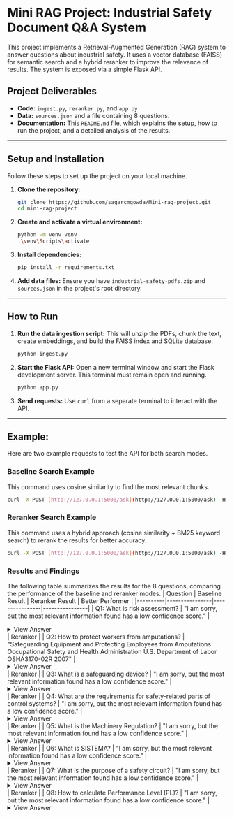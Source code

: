 # Mini RAG Project: Industrial Safety Document Q&A System

This project implements a Retrieval-Augmented Generation (RAG) system to answer questions about industrial safety. It uses a vector database (FAISS) for semantic search and a hybrid reranker to improve the relevance of results. The system is exposed via a simple Flask API.

## Project Deliverables

-   **Code:** `ingest.py`, `reranker.py`, and `app.py`
-   **Data:** `sources.json` and a file containing 8 questions.
-   **Documentation:** This `README.md` file, which explains the setup, how to run the project, and a detailed analysis of the results.

---

## Setup and Installation

Follow these steps to set up the project on your local machine.

1.  **Clone the repository:**
    ```bash
    git clone https://github.com/sagarcmgowda/Mini-rag-project.git
    cd mini-rag-project
    ```
2.  **Create and activate a virtual environment:**
    ```bash
    python -m venv venv
    .\venv\Scripts\activate
    ```
3.  **Install dependencies:**
    ```bash
    pip install -r requirements.txt
    ```
4.  **Add data files:**
    Ensure you have `industrial-safety-pdfs.zip` and `sources.json` in the project's root directory.

---

## How to Run

1.  **Run the data ingestion script:** This will unzip the PDFs, chunk the text, create embeddings, and build the FAISS index and SQLite database.
    ```bash
    python ingest.py
    ```
2.  **Start the Flask API:** Open a new terminal window and start the Flask development server. This terminal must remain open and running.
    ```bash
    python app.py
    ```
3.  **Send requests:** Use `curl` from a separate terminal to interact with the API.

---

## Example:

Here are two example requests to test the API for both search modes.

### Baseline Search Example

This command uses cosine similarity to find the most relevant chunks.

```bash
curl -X POST [http://127.0.0.1:5000/ask](http://127.0.0.1:5000/ask) -H "Content-Type: application/json" -d "{\"q\": \"What is the Machinery Regulation?\", \"k\": 3, \"mode\": \"baseline\"}"
```

### Reranker Search Example

This command uses a hybrid approach (cosine similarity + BM25 keyword search) to rerank the results for better accuracy.

```bash
curl -X POST [http://127.0.0.1:5000/ask](http://127.0.0.1:5000/ask) -H "Content-Type: application/json" -d "{\"q\": \"How to protect workers from amputations?\", \"k\": 5, \"mode\": \"reranker\"}"
```

### Results and Findings
The following table summarizes the results for the 8 questions, comparing the performance of the baseline and reranker modes.
| Question | Baseline Result | Reranker Result | Better Performer |
|----------|----------------|----------------|----------------|
| Q1: What is risk assessment? | "I am sorry, but the most relevant information found has a low confidence score." | <details><summary>View Answer</summary>"5 Safety functions and their contribution to risk reduction The hazards are then identified; all phases of the The objective of the further procedure is to reduce the risk machine\u2018s lifetime must be considered in this process. In to an acceptable level. For this purpose, Figure 5.3 shows addition to automatic mode, particular attention is paid to the proportions of risk reduction with and without safety- operating modes requiring manual intervention, e.g. for: related parts of a control system. Further information on the subject of risk can be found in the IFA Manual [19]. \u2022 Setting \u2022 Testing 5.2.2 Risk evaluation \u2022 Teaching/programming \u2022 Commissioning Following the risk estimation, a risk evaluation is per- \u2022 Material charging formed in order to determine whether a risk reduction is \u2022 Retrieval of the product necessary. The criteria for adequate risk reduction are \u2022 Troubleshooting and fault clearance specified in EN 12100 [3]: \u2022 Cleaning \u2022 Maintenance \u2022 Have all operating conditions and all intervention pro- cedures been considered? Further details of this process step can be found in EN ISO 12100 [3]. A range of methods exist for systematic \u2022 Have hazards been eliminated by suitable protective identification of the hazards; examples can be found measures or the risks reduced to the lowest practicable in ISO/DTR 14121-2 [4]. Possible hazards are also listed level? extensively in EN ISO 12100 [3]. Figure 5.2 shows an excerpt. \u2022 Has it been ensured that the measures taken do not give rise to new hazards? 5.2.1 Risk estimation \u2022 Have the users been sufficiently informed and warned Once all potential hazards which may be presented by the concerning the residual risks? machine have been identified, the risk must be estima- ted for each hazard. The risk associated with a particular \u2022 Has it been ensured that the protective measures taken hazardous situation can be determined from the following do not adversely affect the operators\u2018 working condi- risk elements: tions or the usability of the machine? a) Severity of harm \u2022 Are the protective measures taken compatible with one another? b) Probability of this harm occurring as a function of: \u2013 Exposure of a person/of persons to the hazard \u2022 Has sufficient consideration been given to the conse- \u2013 A hazardous event occurring quences that can arise from the use in a non-profes- \u2013 The technical and human possibilities for avoidance sional/non-industrial context of a machine designed for or limitation of the harm professional/industrial use? Electric shock Obstacles Counter-rotating rollers Automatic machinery: Crushing hazard may start without warning Figure 5.2: Examples of hazards (source: German Hand injuries Social Accident Insurance Institution for the food stuffs and catering industry) 27"</details> | Reranker |
| Q2: How to protect workers from amputations? | "Safeguarding Equipment and Protecting Employees from Amputations Occupational Safety and Health Administration U.S. Department of Labor OSHA3170-02R 2007" | <details><summary>View Answer</summary>"Hazardous Activities Controlling Amputation Employees operating and caring for machinery Hazards perform various activities that present potential amputation hazards. Safeguarding is essential for protecting employees from needless and preventable injury. A good rule Machine set-up/threading/preparation,* to remember is: Machine inspection,* Any machine part, function, or process that may Normal production operations, cause injury must be safeguarded. Clearing jams,* Machine adjustments,* In this booklet, the term primary safeguarding Cleaning of machine,* methods refers to machine guarding techniques Lubricating of machine parts,* and that are intended to prevent or greatly reduce the Scheduled and unscheduled maintenance.* chance that an employee will have an amputation injury. Refer to the OSHA general industry (e.g., * These activities are servicing and/or mainte- Subpart O) and construction (e.g., Subparts I and nance activities. N) standards for specific guarding requirements. Many of these standards address preventive meth- Hazard Analysis ods (such as using barrier guards or two-hand trip- You can help prevent workplace amputations by ping devices) as primary control measures; while looking at your workplace operations and identify- other OSHA standards allow guarding techniques ing the hazards associated with the use and care of (such as a self-adjustable table saw guard) that the machine. A hazard analysis is a technique that reduce the likelihood of injury. Other less protective focuses on the relationship between the employee, safeguarding methods (such as safe work methods) the task, the tools, and the environment. When that do not satisfactorily protect employees from evaluating work activities for potential amputation the machine hazard areas are considered second- hazards, you need to consider the entire machine ary control methods. operation production process, the machine modes Machine safeguarding must be supplemented of operation, individual activities associated with by an effective energy control (lockout/tagout) the operation, servicing and maintenance of the program that ensures that employees are protected machine, and the potential for injury to employees. from hazardous energy sources during machine The results from the analysis may then be used servicing and maintenance work activities. as a basis to design machine safeguarding and an Lockout/tagout plays an essential role in the pre- overall energy control (lockout/tagout) program. vention and control of workplace amputations. In This is likely to result in fewer employee amputa- terms of controlling amputation hazards, employ- tions; safer, more effective work methods; reduced ees are protected from hazardous machine work workers\u2019 compensation costs; and increased em- activities either by: 1) effective machine safeguard- ployee productivity and morale. ing, or 2) lockout/tagout where safeguards are ren- dered ineffective or do not protect employees from hazardous energy during servicing and mainte- nance operations. Additionally, there are some servicing activities, such as lubricating, cleaning, releasing jams and making machine adjustments that are minor in nature and are performed during normal produc- tion operations. It is not necessary to lockout/ tagout a machine if the activity is routine, repetitive and integral to the production operation provided that you use an alternative control method that affords effective protection from the machine\u2019s hazardous energy sources. Safeguarding Machinery The employer is responsible for safeguarding machines and should consider this need when pur- chasing machinery. Almost all new machinery is SAFEGUARDING EQUIPMENT AND PROTECTING EMPLOYEES FROM AMPUTATIONS 9"</details> | Reranker |
| Q3: What is a safeguarding device? | "I am sorry, but the most relevant information found has a low confidence score." | <details><summary>View Answer</summary>"3A \u2013 DEFINING THE SAFETY FUNCTIONS Temporarily preventing access Access to a hazardous point is prevented until the machine is in a safe state. Examples: \u2022 On request, a machine stop is initiated. When the machine reaches the safe state, the blocking of access by the safety locking device is released. \u2022 After disconnecting the power, a transfer key that allows access (opening the movable physical guard) is enabled. Figure 20: Temporarily preventing access to the hazardous point in a stretch film wrapper by means of a safety locking device Retaining parts/substances/radiation If parts can be ejected out of machines or radiation can arise, mechanical protective devices (physical guards) must be used to prevent these hazards. Examples: \u2022 Protection hood with special viewing window on a milling machine to protect against ejected shav\u2010 ings and tool parts \u2022 Fence that can hold back a robot Figure 21: Retention of shavings in a processing machine by means of a protection hood 44 SPECIAL INFORMATION | Guide for Safe Machinery 8007988/2024-10-21 | SICK Subject to change without notice"</details> | Reranker |
| Q4: What are the requirements for safety-related parts of control systems? | "I am sorry, but the most relevant information found has a low confidence score." | <details><summary>View Answer</summary>"12/22 PU05907001Z-EN 9 noitcudortnI Risk reduction through the use of safety-related parts of control Risk reduction through the use of safety-related parts of control systems systems The parts of machine control systems that handle safety tasks are defined in international standards as the \u201csafety-related parts of control systems\u201d The parts of machine control systems that handle safety tasks are defined (SRP/CS). These parts can consist of hardware or software and can be in international standards as the \u201csafety-related parts of control systems\u201d separate or integrated elements of the machine control system. Safety- (SRP/CS). These parts can consist of hardware or software and can be related control system parts comprise the entire safety function consisting separate or integrated elements of the machine control system. Safety- of the input level (sensor), the logic (safety signal processing) and the related control system parts comprise the entire safety function consisting output level (actuator). of the input level (sensor), the logic (safety signal processing) and the output level (actuator). The general objective is to design these control system parts so that the safety of the control function and the behavior of the control system in The general objective is to design these control system parts so that the the event of a fault match the level of risk reduction determined in the risk safety of the control function and the behavior of the control system in assessment. the event of a fault match the level of risk reduction determined in the risk assessment. EN ISO 12100 Safety of machinery Risk assessment and risk reduction Functional and safety requirements for safety related control systems EN IEC 62061 EN ISO 13849 Safety of machinery Safety of machinery Functional safety of safety related Safety-related part of electrical, electronic and programm- control systems able electronic control systems IEC 60204 Safety of machinery Electrical equipment of machines Figure 1: New normative situation International Standardization Organisation International Electrotechnical Commission The ISO is a worldwide association of standards organizations. The IEC is a global organization that draws up and publishes It draws up and publishes international standards primarily for international standards for electrical engineering and non-electrical technologies. associated technologies." </details> | Reranker |
| Q5: What is the Machinery Regulation? | "I am sorry, but the most relevant information found has a low confidence score." | <details><summary>View Answer</summary>"\u00a7 \u2013 LAWS, DIRECTIVES, STANDARDS NOTE The directives are freely available, e.g., at eur-lex.europa.eu. NOTE European directives apply to manufacturers and organizations that place machinery on the market in the Euro\u2010 pean Union. The Machinery Directive Machinery Directive 2006/42/EC addresses the manufacturers and distributors of machines and safety compo\u2010 nents. It establishes the necessary tasks for new machines to meet health and safety requirements in order to dismantle trade barriers within Europe and to guarantee a high level of health and safety for users and operators. It applies to machines and to safety components individually placed on the markets, as well as to used machines and safety components from third-party countries which are placed on the market in the European Economic Area for the first time (e.g., from the USA or Japan). \u2022 In 1989, the Council of the European Community passed the directive on the approximation of the laws of the Member States relating to machinery, known as the Machinery Directive (89/392/EEC). \u2022 By 1995, this directive had to be applied in all EC Member States. \u2022 In 1998, various amendments were summarized and consolidated in the Machinery Directive 98/37/EC. \u2022 in 2006, the Machinery Directive 2006/42/EC, which replaced the previous version, was passed. All EC member states were obliged to adopt the new directive by December 29, 2009. NOTE As of December 29, 2009 only Machinery Directive 2006/42/EC is to be implemented! NOTE The Machinery Directive was implemented in the German-speaking countries as follows: \u2022 Germany: Ninth Ordinance (Machinery Ordinance / 9. ProdSV) to the Product Safety Act (ProdSG) dated November 8, 2011 \u2022 Switzerland: Federal law on product safety (PrSG) dated June 12, 2009 and Ordinance on the safety of machinery (Machinery Ordinance) dated April 2, 2008 \u2022 Austria: Federal act on protection against dangerous products (Product Safety Act 2004 [PSG 2004]) and Machine safety ordinance 2010 If machinery and safety components comply with the Machinery Directive, member states may not prohibit, restrict or impede their being placed on the market and put into service. It is also forbidden for them to apply national laws, ordinances, or standards to impose more stringent requirements! The Work Equipment Directive The obligations for employers are set out in the Work Equipment Directive, which applies to the use of machinery and equipment in the workplace. The directive contains minimum requirements that must be met when using work equipment in order to improve occupational health and safety. Each member state may add its own national requirements: e.g., regarding equipment testing, service and maintenance intervals, the use of personal protective equipment, or the layout of the workplace. The requirements of the Work Equipment Directive as well as national requirements and operating regulations are in turn implemented in national laws. 12 SPECIAL INFORMATION | Guide for Safe Machinery 8007988/2024-10-21 | SICK Subject to change without notice" </details> | Reranker |
| Q6: What is SISTEMA? | "I am sorry, but the most relevant information found has a low confidence score." | <details><summary>View Answer</summary>"Annex H: SISTEMA: the software utility for evaluation of SRP/CS H.1 What is SISTEMA capable of? effects of the changes assessed with little effort. The final results are summarized in a report, which can be printed The SISTEMA software utility (SISTEMA is the German out. acronym for safety of control systems on machines) pro- vides developers and testers of safety-related machine H.2 How is SISTEMA used? controls with comprehensive support in the evaluation of safety in the context of EN ISO 13849-1. The tool, which SISTEMA processes basic elements from a total of six runs on Windows, enables the structure of the SRP/CS hierarchical levels: the project (PR), the safety function to be modelled based upon \u201cdesignated architectures\u201d, (SF), the subsystem (SB), the channel (CH)/test channel and ultimately permits automated calculation of the reli- (TE), the block (BL) and the element (EL). The relationship ability values at various levels of detail, including that of between them is shown briefly below (Figure H.1). the attained Performance Level (PL) and the probability of failure (PFH ). The user first opens a project, in which the machine or D hazard zone that is to be analysed in greater detail can be Relevant parameters, such as the risk parameters for defined. Safety functions are then assigned to the project. determining the required P\u00dcerformance Level (PL), the The safety functions can be defined and documented, r Category of the SRP/CS, the measures against common and a PL assigned to them. The PL actually attained by r cause failure (CCF) on multi-channel systems, the mean the parameterized SRP/CS is determined automatically time to dangerous failure (MTTF ) and the diagnostic from the subsystems which \u2013 in a series arrangement D coverage (DC) of components and blocks, are entered \u2013 execute the safety function. Each subsystem is based step by step in input dialogs. Once the required data have upon a \u201cdesignated architecture\u201d from the standard, as a been entered into SISTEMA, the results are calculated and function of the selected Category. The architecture deter- displayed virtually instantly: each parameter change is mines, among other things, whether the control system reflected immediately on the user interface with its impact is of single-channel, single-channel tested or redundant upon the entire system. Users are for the most part spared design, and whether a special test channel must be consi- time-consuming consultation of tables and calculation dered during evaluation. Each channel can be subdivided using formulae (calculation of the MTTF by means of in turn into any desired number of blocks, for which either D the parts count method, symmetrization of the MTTF for an MTTF value and a DC value are entered directly, or \u2013 D D each channel, estimation of the DC , calculation of the on the lowest level in the hierarchy \u2013 the values for the avg PFH and PL, etc.), since these tasks are performed by the individual elements of which the block is composed. D software. This enables parameter values to be varied and BL = block PR = project SF = safety function EL1 EL2 SB = subsystem EL = element CH = channel EL3 EL4 I1 L1 O1 I2 L2 O2 TE = test channel TE OTE Figure H.1: Hierarchy levels considered in SISTEMA 301" </details> | Reranker |
| Q7: What is the purpose of a safety circuit? | "I am sorry, but the most relevant information found has a low confidence score." | <details><summary>View Answer</summary>"Inherent stability functions are performed: Property of a switching device that switches off at specified voltages at \u2022 The hazardous machine functions \u201ccovered\u201d by the guard cannot a current expected in the event of a short-circuit (the prospective short- operate until the guard is closed and locked; circuit current) at any level (greater than 100 kA), without being affected in \u2022 The guard remains closed and locked until the risk due to the hazardous its function (conducting current, tripping in the event of an overload). machine functions \u201ccovered\u201d by the guard has disappeared; Inherent stability is normally obtained by damping components in the \u2022 When the guard is closed and locked, the hazardous machine functions switching device which reduce a short-circuit current so that it can be \u201ccovered\u201d by the guard can operate. The closure and locking of the switched off by the contact system. With circuit-breakers and motor- guard do not by themselves start the hazardous machine functions. protective circuit-breakers for small rated operating currents, this is Isolating (VDE 0100 Part 200) caused by the resistance in the bimetal trip and in the winding of the Disconnection of the entire system, a part of the system or a device from short-circuit release. Larger switching devices obtain this effect by the all conductors which are not grounded. fast and wide opening of the contacts, leading quickly to an arc resistance which also limits the current. Inherent stability mainly applies to switching Isolating function (IEC 60947) devices with small rated currents due to the increasing mass inertia of the The function of switching devices whose switching contacts, when contact system of large circuit-breakers. opened, achieve the required isolation for isolating circuits. The entire system or part of the system can thus be disconnected from the supply to Intended use of a machine (EN ISO 12100-1) ensure safety, e. g. during maintenance work. Use of a machine in accordance with the information provided in the instructions for use. Isolation and dissipation of energy (EN ISO 14118) Procedure which consists of the following four steps: Interlock The interlock of a locking device with retainer, mechanically prevents that a) Isolating (switch off, disconnection) the machine (or defined parts) from the locking system returns to the locked position when the safety guard is all supply sources. open. b) Locking (or securing in another way) of all isolating devices in the \u201cisolated position\u201d if required (e.g. with large machines or plants). Interlocking device, interlock (EN ISO 12100-1) c) Dissipating or retaining any stored energy which can cause a hazard. Mechanical, electrical or other type of device, the purpose of which is Note: Energy as c) can be stored, for example, in: to prevent the operation of hazardous machine functions under specified conditions (generally as long as a guard is not closed). \u2022 Mechanical parts which continue to move due to mass inertia; \u2022 Mechanical parts which can move under gravity; Interlocking guard (EN ISO 12100-1) \u2022 Capacitors, accumulators; Guard associated with an interlocking device so that, together with the \u2022 Pressurized media; control system of the machine, the following functions are performed: \u2022 Springs. \u2022 The hazardous machine functions \u201ccovered\u201d by the guard cannot d) Ensure by means of safe operation that the above measures as per a), operate until the guard is closed; b) and c) have the required effect. \u2022 If the guard is opened while hazardous machine functions are Key-operated pushbutton (IEC 60947-5-1) operating, a stop command is given; Pushbutton which can only be operated with the key inserted. When the guard is closed, the hazardous machine functions \u201ccovered\u201d by the guard can operate. The closure of the guard does not by itself start the Lambda hazardous machine functions. Failure rate (per hour) of a channel in a subsystem. Interlocking guard with a start function (EN ISO 12100-1) Lifetime Special form of an interlocking guard which, once it has reached its closed Service life [h] of safety related components. position, gives a command to initiate the hazardous machine function(s) without the use of a separate start control. Light grid, light curtain, light barrier An opto-electronic system consisting of a sender and receiver. EN ISO 12100-2:2003, 5.3.2.5, gives detailed provisions regarding the An interruption of the emitted light beams generates a signal which conditions of use. can be processed further in a control system. Interlocking guard with guard locking (EN ISO 12100-1) Guard associated with an interlocking device and a guard locking device so that, together with the control system of the machine, the following 12/22 PU05907001Z-EN 149 1.31 xidneppA" </details> | Reranker |
| Q8: How to calculate Performance Level (PL)? | "I am sorry, but the most relevant information found has a low confidence score." | <details><summary>View Answer</summary>"Example: Determining the PL of the \u201cpower control elements\u201d subsystem 6) Evaluation of process measures Fulfilled Similarly, systematic aspects for the avoidance and management of faults must be taken into account. For example: \u2022 Organization and competence \u2022 Rules governing design (e.g., specifications templates, coding guidelines) \u2022 Test concept and test criteria \u2022 Documentation and configuration management 7) Result 10-4 The PL of the subsystem can be determined from the figure for a determining the PL of the subsystem (see \"Determining the achieved b Performance Level (PL)\", page 130). In this case, the PL \u201ce\u201d has c been achieved. The resulting PFH value of 2.47 \u00d7 10\u20138 for this subsystem can be d D obtained from a detailed table in ISO 13849-1. The high DC means e that the dual-channel structure meets the requirements of category 4. PFHD value 10-5 10-6 10-7 10-8 DC None None Low Medium Low Medium High Category B 1 2 2 3 3 4 )LP( leveL ecnamrofreP 3D \u2013 VERIFYING THE SAFETY FUNCTION NOTE With the resulting data for the subsystem, it is now possible to determine the performance level of the entire safety function achieved (see \"Determining the achieved Performance Level (PL)\", page 130). Alternative: Determining the achieved safety integrity level (SIL) The achieved safety integrity level (SIL) according to IEC 62061 is determined based on the following criteria: \u2022 The safety integrity of the hardware Structural restrictions (SIL claim limit) \u00b0 Probability of dangerous hardware failures (PFH ) \u00b0 D \u2022 The requirements for systematic safety integrity Avoidance of failures \u00b0 Management of systematic errors \u00b0 Here \u2013 similar to ISO 13849-1 \u2013 to determine the PL the safety function is first broken down into function blocks and then transferred to subsystems. Figure 115: Subsystems in the safety chain: safety light curtain. Logic unit, contactor Safety integrity of the hardware When considering the overall safety function, the safety integrity of the hardware is determined by the following factors ... 138 SPECIAL INFORMATION| Reranker |



